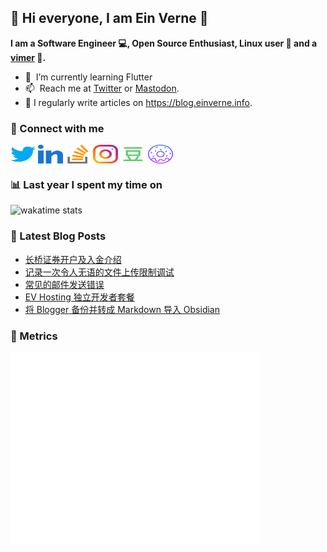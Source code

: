 ## 👋 Hi everyone, I am Ein Verne 👋

**I am a Software Engineer 💻, Open Source Enthusiast, Linux user :penguin: and a [vimer](https://github.com/einverne/dotfiles) :man:.**

- 🌱 &nbsp;I’m currently learning Flutter
- 📫 &nbsp;Reach me at [Twitter](https://twitter.com/einverne) or <a rel="me" href="https://m.einverne.info/@einverne">Mastodon</a>.
- 📝 I regularly write articles on <https://blog.einverne.info>.


### 🔗 Connect with me
<a href="https://twitter.com/einverne" target="_blank"><img align="center" src="images/twitter.svg" alt="twitter einverne" height="30" width="40" /></a>
<a href="https://linkedin.com/in/einverne" target="_blank"><img align="center" src="images/linked-in-alt.svg" alt="linkedin einverne" height="30" width="40" /></a>
<a href="https://stackoverflow.com/users/1820217/einverne" target="_blank"><img align="center" src="images/stack-overflow.svg" alt="stackoverflow einverne" height="30" width="40" /></a>
<a href="https://instagram.com/einverne" target="_blank"><img align="center" src="images/instagram.svg" alt="instagram einverne" height="30" width="40" /></a>
<a href="https://www.douban.com/people/einverne" target="_blank"><img align="center" src="images/douban.svg" alt="douban einverne" height="30" width="40" /></a>
<a href="https://homer.einverne.info" target="_blank"><img align="center" src="images/homer.svg" alt="einverne online services" height="30" width="40" /></a>

### 📊 Last year I spent my time on

![wakatime stats](https://github-readme-stats.vercel.app/api/wakatime?username=einverne&api_domain=wakapi.einverne.info&hide_title=true&hide_border=true&langs_count=18&bg_color=00000000&text_color=777&layout=compact)

### 📕 Latest Blog Posts
<!-- BLOG-POST-LIST:START -->
- [长桥证券开户及入金介绍](https://einverne.github.io/post/2024/03/longbridge.html)
- [记录一次令人无语的文件上传限制调试](https://einverne.github.io/post/2024/03/hestiacp-wordpress-file-limit-cloudflare-100mb.html)
- [常见的邮件发送错误](https://einverne.github.io/post/2024/03/common-email-error.html)
- [EV Hosting 独立开发者套餐](https://einverne.github.io/post/2024/03/indie-tools.html)
- [将 Blogger 备份并转成 Markdown 导入 Obsidian](https://einverne.github.io/post/2024/03/blogger-backup-markdown.html)
<!-- BLOG-POST-LIST:END -->

### 👻 Metrics
<img align="left" src="/metrics.base.svg" alt="Metrics" width="400">
